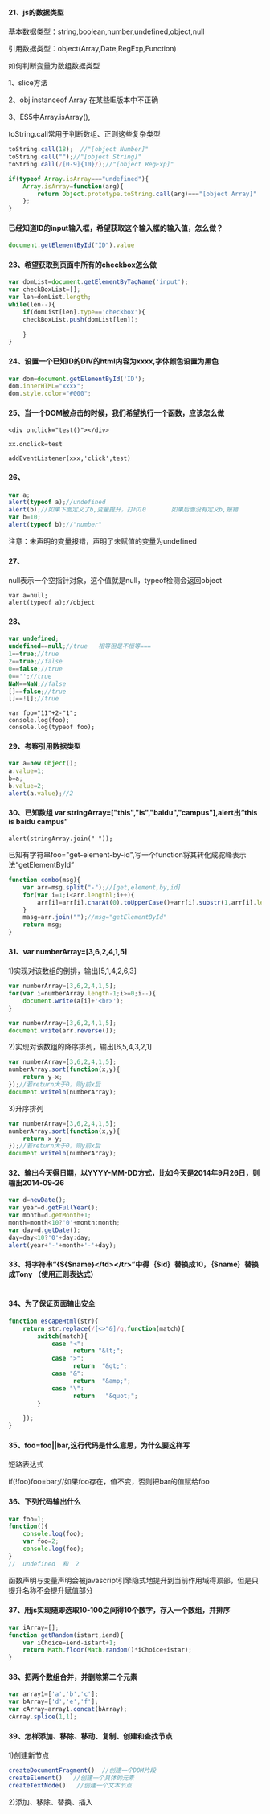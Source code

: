 #### 21、js的数据类型

基本数据类型：string,boolean,number,undefined,object,null

引用数据类型：object(Array,Date,RegExp,Function)

如何判断变量为数组数据类型

1、slice方法

2、obj  instanceof Array 在某些IE版本中不正确

3、ES5中Array.isArray(),

toString.call常用于判断数组、正则这些复杂类型

```js
toString.call(18);  //"[object Number]"
toString.call("");//"[object String]"
toString.call(/[0-9]{10}/);//"[object RegExp]"
```



```js
if(typeof Array.isArray==="undefined"){
    Array.isArray=function(arg){
        return Object.prototype.toString.call(arg)==="[object Array]"
    };
}
```

#### 已经知道ID的input输入框，希望获取这个输入框的输入值，怎么做？

```js
document.getElementById("ID").value
```



#### 23、希望获取到页面中所有的checkbox怎么做

```js
var domList=document.getElementByTagName('input');
var checkBoxList=[];
var len=domList.length;
while(len--){
    if(domList[len].type=='checkbox'){
    checkBoxList.push(domList[len]);
        
    }
}
```

#### 24、设置一个已知ID的DIV的html内容为xxxx,字体颜色设置为黑色

```js
var dom=document.getElementById('ID');
dom.innerHTML="xxxx";
dom.style.color="#000";
```

#### 25、当一个DOM被点击的时候，我们希望执行一个函数，应该怎么做

```
<div onclick="test()"></div>

xx.onclick=test

addEventListener(xxx,'click',test)

```

#### 26、

```js 
var a;
alert(typeof a);//undefined
alert(b);//如果下面定义了b,变量提升，打印10       如果后面没有定义b,报错
var b=10;
alert(typeof b);//"number"
```

注意：未声明的变量报错，声明了未赋值的变量为undefined

#### 27、

null表示一个空指针对象，这个值就是null，typeof检测会返回object

```
var a=null;
alert(typeof a);//object

```

#### 28、

```js
var undefined;
undefined==null;//true   相等但是不恒等===
1==true;//true
2==true;//false
0==false;//true
0=='';//true
NaN==NaN;//false
[]==false;//true
[]==![];//true
```

```
var foo="11"+2-"1";
console.log(foo);
console.log(typeof foo);
```

#### 29、考察引用数据类型

```js
var a=new Object();
a.value=1;
b=a;
b.value=2;
alert(a.value);//2
```

#### 30、已知数组 var stringArray=["this","is","baidu","campus"],alert出“this is baidu campus”

```
alert(stringArray.join(" "));
```

已知有字符串foo="get-element-by-id",写一个function将其转化成驼峰表示法“getElementById”

```js
function combo(msg){
    var arr=msg.split("-");//[get,element,by,id]
    for(var i=1;i<arr.lengthl;i++){
        arr[i]=arr[i].charAt(0).toUpperCase()+arr[i].substr(1,arr[i].length-1);//
    }
    masg=arr.join("");//msg="getElementById"
    return msg;
}
```



#### 31、var numberArray=[3,6,2,4,1,5]

1)实现对该数组的倒排，输出[5,1,4,2,6,3]

```js
var numberArray=[3,6,2,4,1,5];
for(var i=numberArray.length-1;i>=0;i--){
    document.write(a[i]+'<br>');
}
```

```js
var numberArray=[3,6,2,4,1,5];
document.write(arr.reverse());
```



2)实现对该数组的降序排列，输出[6,5,4,3,2,1]

```js
var numberArray=[3,6,2,4,1,5];
numberArray.sort(function(x,y){
    return y-x;
});//若return大于0，则y前x后
document.writeln(numberArray);
```

3)升序排列

```js
var numberArray=[3,6,2,4,1,5];
numberArray.sort(function(x,y){
    return x-y;
});//若return大于0，则y前x后
document.writeln(numberArray);
```

#### 32、输出今天得日期，以YYYY-MM-DD方式，比如今天是2014年9月26日，则输出2014-09-26

```js
var d=newDate();
var year=d.getFullYear();
var month=d.getMonth+1;
month=month<10?'0'+month:month;
var day=d.getDate();
day=day<10?'0'+day:day;
alert(year+'-'+month+'-'+day);
```

#### 33、将字符串“<tr><td>{${$name}</td></tr>”中得｛$id｝替换成10，｛$name｝替换成Tony   （使用正则表达式）



```

```

#### 34、为了保证页面输出安全



```js
function escapeHtml(str){
    return str.replace(/[<>"&]/g,function(match){
        switch(match){
            case "<":
                  return "&lt;";
            case ">":
                  return  "&gt;";
            case "&":
                  return  "&amp;";
            case "\":
                  return   "&quot;";
        }
       
    });
}
```

#### 35、foo=foo||bar,这行代码是什么意思，为什么要这样写

短路表达式

if(!foo)foo=bar;//如果foo存在，值不变，否则把bar的值赋给foo

#### 36、下列代码输出什么

```js
var foo=1;
function(){
    console.log(foo);
    var foo=2;
    console.log(foo);
}
//  undefined  和  2
```

函数声明与变量声明会被javascript引擎隐式地提升到当前作用域得顶部，但是只提升名称不会提升赋值部分

#### 37、用js实现随即选取10-100之间得10个数字，存入一个数组，并排序

```js
var iArray=[];
function getRandom(istart,iend){
    var iChoice=iend-istart+1;
    return Math.floor(Math.random()*iChoice+istar);
}
```

#### 38、把两个数组合并，并删除第二个元素

```js
var array1=['a','b','c'];
var bArray=['d','e','f'];
var cArray=array1.concat(bArray);
cArray.splice(1,1);
```

#### 39、怎样添加、移除、移动、复制、创建和查找节点

1)创建新节点

```js
createDocumentFragment()  //创建一个DOM片段
createElement()   //创建一个具体的元素
createTextNode()   //创建一个文本节点
```

2)添加、移除、替换、插入





